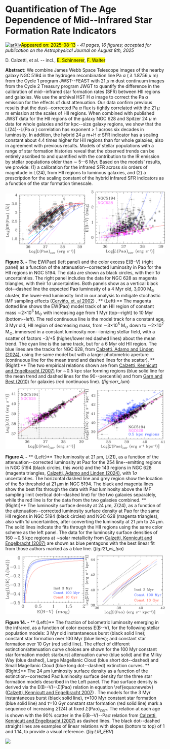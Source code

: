 <div class="macros" style="visibility:hidden;">
$\newcommand{\ensuremath}{}$
$\newcommand{\xspace}{}$
$\newcommand{\object}[1]{\texttt{#1}}$
$\newcommand{\farcs}{{.}''}$
$\newcommand{\farcm}{{.}'}$
$\newcommand{\arcsec}{''}$
$\newcommand{\arcmin}{'}$
$\newcommand{\ion}[2]{#1#2}$
$\newcommand{\textsc}[1]{\textrm{#1}}$
$\newcommand{\hl}[1]{\textrm{#1}}$
$\newcommand{\footnote}[1]{}$</div>



<div id="title">

# Quantification of The Age Dependence of Mid--Infrared Star Formation Rate Indicators

</div>
<div id="comments">

[![arXiv](https://img.shields.io/badge/arXiv-2508.08451-b31b1b.svg)](https://arxiv.org/abs/2508.08451)<mark>Appeared on: 2025-08-13</mark> -  _41 pages, 16 figures; accepted for publication on the Astrophysical Journal on August 8th, 2025_

</div>
<div id="authors">

D. Calzetti, et al. -- incl., <mark>E. Schinnerer</mark>, <mark>F. Walter</mark>

</div>
<div id="abstract">

**Abstract:** We combine James Webb Space Telescope images of the nearby galaxy NGC 5194  in the hydrogen recombination line Pa $\alpha$ ( $\lambda$ 1.8756 $\mu$ m) from the Cycle 1 program JWST--FEAST with 21 $\mu$ m dust continuum images from the Cycle 2 Treasury program JWGT to quantify the difference in the calibration of mid--infrared star formation rates (SFR) between HII regions and galaxies. We use the archival HST H $\alpha$ image to correct the Pa $\alpha$ emission for the effects of dust attenuation. Our data confirm previous results that the dust--corrected Pa $\alpha$ flux is tightly correlated with the 21 $\mu$ m emission at the scales of HII regions. When combined with published JWST data for the HII regions of the galaxy NGC 628 and Spitzer 24 $\mu$ m data for whole galaxies and for kpc--size galaxy regions, we show that the L(24)--L(Pa $\alpha$ ) correlation has exponent $>$ 1 across six decades in luminosity. In addition, the hybrid 24 $\mu$ m+H $\alpha$ SFR indicator has a scaling constant about 4.4 times higher for HII regions than for whole galaxies, also in agreement with previous results. Models of stellar populations with a range of star formation histories reveal that the observed trends can be entirely ascribed to and quantified with the contribution to the IR emission by stellar populations older than $\sim$ 5--6 Myr. Based on the models' results, we provide: (1) a calibration for the infrared SFR across six orders of magnitude in L(24), from HII regions to luminous galaxies, and (2) a prescription for the scaling constant of the hybrid infrared SFR indicators as a function of the star formation timescale.

</div>

<div id="div_fig1">

<img src="tmp_2508.08451/./ew_pa_new.png" alt="Fig3.1" width="50%"/><img src="tmp_2508.08451/./ebvpacor_new.png" alt="Fig3.2" width="50%"/>

**Figure 3. -** The EW(Pa$\alpha$) (left panel) and the color excess E(B$-$V) (right panel) as a function of the attenuation--corrected luminosity in Pa$\alpha$ for the HII regions in NGC 5194. The data are shown as black circles, with their 1$\sigma$ uncertainties. The right panel includes the data for NGC 628 as magenta triangles, with their 1$\sigma$ uncertainties. Both panels show as a vertical black dot--dashed line the expected Pa$\alpha$ luminosity of a 4 Myr old, 3,000 M$_{\odot}$ cluster, the lower-end luminosity limit in our analysis to mitigate stochastic IMF sampling effects  ([Cerviño, et. al 2002]()) . ** (Left):** The magenta dotted line shows the EW(Pa$\alpha$) model track of an HII region of constant mass $\sim$2$\times$10$^5$ M$_{\odot}$ with increasing age from 1 Myr (top--right) to 10 Myr (bottom--left). The red continuous line is the model track for a constant age, 3 Myr old, HII region of decreasing mass, from $\sim$3$\times$10$^5$ M$_{\odot}$ down to $\sim$2$\times$10$^2$ M$_{\odot}$,  immersed in a constant luminosity non--ionizing stellar field, with a scatter of factors $-$3/$+$5 (higher/lower red dashed lines) about the mean trend. The cyan line is the same track, but for a 6 Myr old HII region. The blue lines are the tracks for NGC 628,  from [Calzetti, Adamo and Linden (2024)](), using the same model but with a larger photometric aperture
(continuous line for the mean trend and dashed lines for the scatter). ** (Right):** The two empirical relations shown are from [Calzetti, Kennicutt and Engelbracht (2007)]() for $\sim$0.5 kpc  star forming regions (blue solid line for the mean trend and dashed lines for the 90--percentile) and from [Garn and Best (2010)]() for galaxies (red continuous line).  (*fig:corr_lum*)

</div>
<div id="div_fig2">

<img src="tmp_2508.08451/./l21lpacor_new.png" alt="Fig4.1" width="50%"/><img src="tmp_2508.08451/./siglum24_pa_new.png" alt="Fig4.2" width="50%"/>

**Figure 4. -** ** (Left:)** The luminosity at 21 $\mu$m, L(21), as a function of the attenuation--corrected luminosity at Pa$\alpha$ for the 254 line--emitting regions in NGC 5194 (black circles, this work) and the 143 regions in NGC 628 (magenta triangles, [Calzetti, Adamo and Linden (2024)](), with 1$\sigma$ uncertainties. The horizontal dashed line and grey region show the location of the 5$\sigma$ threshold at 21 $\mu$m in NGC 5194. The black and magenta lines show the best fits through the data with Pa$\alpha$ luminosity above the IMF sampling limit (vertical dot--dashed line) for the two galaxies separately, while the red line is for the data from the two galaxies combined. ** (Right:)** The luminosity surface density at 24 $\mu$m, $\Sigma$(24), as a function of the attenuation--corrected luminosity surface density at Pa$\alpha$ for the same HII regions in NGC 5194 (black circles) and NGC 628 (magenta triangles), also with 1$\sigma$ uncertainties, after converting the luminosity at 21 $\mu$m to 24 $\mu$m. The solid lines indicate the fits through the HII regions using the same color scheme as the left panel.  The data for the luminosity surface densities of 160 $\sim$0.5 kpc regions at $\sim$solar metallicity from [Calzetti, Kennicutt and Engelbracht (2007)]() are shown as blue pentagons with the best linear fit from those authors marked as a blue line. (*fig:l21_vs_lpa*)

</div>
<div id="div_fig3">

<img src="tmp_2508.08451/./lir_ebv.png" alt="Fig14.1" width="50%"/><img src="tmp_2508.08451/./sir_spa_new.png" alt="Fig14.2" width="50%"/>

**Figure 14. -** ** (Left:)** The fraction of bolometric luminosity emerging in the infrared, as a function of color excess E(B--V), for the following stellar population models: 3 Myr old instantaneous burst (black solid line); constant star formation over 100 Myr (blue lines); and constant star formation over 10 Gyr (red solid line). The effect of different extinction/attenuation curve choices are shown for the 100 Myr constant star formation model: starburst attenuation curve (blue solid) and the Milky Way (blue dashed), Large Magellanic Cloud (blue short dot--dashed) and Small Magellanic Cloud (blue long dot--dashed) extinction curves. ** (Right:)** The 24 $\mu$m luminosity surface density as a function of the extinction--corrected Pa$\alpha$ luminosity surface density for the three star formation models described in the Left panel. The Pa$\alpha$ surface density is derived via the E(B--V)--$\Sigma$(Pa$\alpha$) relation in equation \ref{equa:newebv} ([Calzetti, Kennicutt and Engelbracht 2007]()) . The models for the 3 Myr instantaneous burst (black solid line), $\tau$=100 Myr constant star formation (blue solid line) and $\tau$=10 Gyr constant star formation (red solid line) mark a sequence of increasing $\Sigma$(24) at fixed $\Sigma$(Pa$\alpha$)$_{corr}$. The relation at each age is shown with the 90\% scatter in the E(B--V)--Pa$\alpha$ relation from [Calzetti, Kennicutt and Engelbracht (2007)]() as dashed lines.  The black dot--dashed straight lines are examples of linear relations with slopes (bottom to top) of 1 and 1.14, to provide a visual reference. (*fig:LIR_EBV*)

</div><div id="qrcode"><img src=https://api.qrserver.com/v1/create-qr-code/?size=100x100&data="https://arxiv.org/abs/2508.08451"></div>